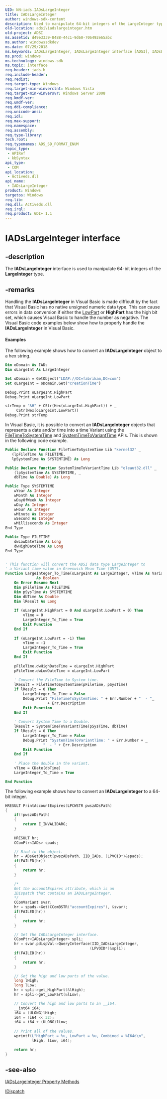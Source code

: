 ```yaml
---
UID: NN:iads.IADsLargeInteger
title: IADsLargeInteger
author: windows-sdk-content
description: Used to manipulate 64-bit integers of the LargeInteger type.
old-location: adsi\iadslargeinteger.htm
old-project: ADSI
ms.assetid: d49e3339-8488-44c1-9d60-706492e65abc
ms.author: windowssdkdev
ms.date: 07/29/2018
ms.keywords: IADsLargeInteger, IADsLargeInteger interface [ADSI], IADsLargeInteger interface [ADSI],described, _ds_iadslargeinteger, adsi.iadslargeinteger, iads/IADsLargeInteger
ms.prod: windows
ms.technology: windows-sdk
ms.topic: interface
req.header: iads.h
req.include-header: 
req.redist: 
req.target-type: Windows
req.target-min-winverclnt: Windows Vista
req.target-min-winversvr: Windows Server 2008
req.kmdf-ver: 
req.umdf-ver: 
req.ddi-compliance: 
req.unicode-ansi: 
req.idl: 
req.max-support: 
req.namespace: 
req.assembly: 
req.type-library: 
tech.root: 
req.typenames: ADS_SD_FORMAT_ENUM
topic_type:
 - APIRef
 - kbSyntax
api_type:
 - COM
api_location:
 - Activeds.dll
api_name:
 - IADsLargeInteger
product: Windows
targetos: Windows
req.lib: 
req.dll: Activeds.dll
req.irql: 
req.product: GDI+ 1.1
---
```


# IADsLargeInteger interface


## -description


The <b>IADsLargeInteger</b> interface is used to manipulate 64-bit integers of the <b>LargeInteger</b> type.


## -remarks



Handling the <b>IADsLargeInteger</b> in Visual Basic is made difficult by the fact that Visual Basic has no native unsigned numeric data type. This can cause errors in data conversion if either the <a href="https://msdn.microsoft.com/73e0c7fe-e468-4f92-9c9e-721bf00dd4bb">LowPart</a> or <b>HighPart</b> has the high bit set, which causes Visual Basic to handle the number as negative. The Visual Basic code examples below show how to properly handle the <b>IADsLargeInteger</b> in Visual Basic.


#### Examples

The following example shows how to convert an <b>IADsLargeInteger</b> object to a hex string.


```vb
Dim oDomain As IADs
Dim oLargeInt As LargeInteger

Set oDomain = GetObject("LDAP://DC=fabrikam,DC=com")
Set oLargeInt = oDomain.Get("creationTime")

Debug.Print oLargeInt.HighPart
Debug.Print oLargeInt.LowPart

strTemp = "&H" + CStr(Hex(oLargeInt.HighPart)) + _
     CStr(Hex(oLargeInt.LowPart))
Debug.Print strTemp
```


In Visual Basic, it is possible to convert an <b>IADsLargeInteger</b> objects that represents a date and/or time into a time Variant using the <a href="https://msdn.microsoft.com/d1d55f1f-4daa-4b9d-9962-873e38b1e0cf">FileTimeToSystemTime</a> and <a href="https://msdn.microsoft.com/d9d69521-9b33-4fc5-8a1c-929f216db450">SystemTimeToVariantTime</a> APIs. This is shown in the following code example.


```vb
Public Declare Function FileTimeToSystemTime Lib "kernel32" _
   (lpFileTime As FILETIME, _
   lpSystemTime As SYSTEMTIME) As Long

Public Declare Function SystemTimeToVariantTime Lib "oleaut32.dll" _
    (lpSystemTime As SYSTEMTIME, _
    dbTime As Double) As Long

Public Type SYSTEMTIME
    wYear As Integer
    wMonth As Integer
    wDayOfWeek As Integer
    wDay As Integer
    wHour As Integer
    wMinute As Integer
    wSecond As Integer
    wMilliseconds As Integer
End Type

Public Type FILETIME
    dwLowDateTime As Long
    dwHighDateTime As Long
End Type


' This function will convert the ADSI data type LargeInteger to
' a Variant time value in Greenwich Mean Time (GMT).
Function LargeInteger_To_Time(oLargeInt As LargeInteger, vTime As Variant)_
              As Boolean
    On Error Resume Next
    Dim pFileTime As FILETIME
    Dim pSysTime As SYSTEMTIME
    Dim dbTime As Double
    Dim lResult As Long
    
    If (oLargeInt.HighPart = 0 And oLargeInt.LowPart = 0) Then
        vTime = 0
        LargeInteger_To_Time = True
        Exit Function
    End If
    
    If (oLargeInt.LowPart = -1) Then
        vTime = -1
        LargeInteger_To_Time = True
        Exit Function
    End If
    
    pFileTime.dwHighDateTime = oLargeInt.HighPart
    pFileTime.dwLowDateTime = oLargeInt.LowPart
    
    ' Convert the FileTime to System time.
    lResult = FileTimeToSystemTime(pFileTime, pSysTime)
    If lResult = 0 Then
        LargeInteger_To_Time = False
        Debug.Print "FileTimeToSystemTime: " + Err.Number + "  - "_
                   + Err.Description
        Exit Function
    End If
    
    ' Convert System Time to a Double.
    lResult = SystemTimeToVariantTime(pSysTime, dbTime)
    If lResult = 0 Then
        LargeInteger_To_Time = False
        Debug.Print "SystemTimeToVariantTime: " + Err.Number + _
                 "  - " + Err.Description
        Exit Function
    End If
    
    ' Place the double in the variant.
    vTime = CDate(dbTime)
    LargeInteger_To_Time = True

End Function
```


The following example shows how to convert an <b>IADsLargeInteger</b> to a 64-bit integer.


```cpp
HRESULT PrintAccountExpires(LPCWSTR pwszADsPath)
{
    if(!pwszADsPath)
    {
        return E_INVALIDARG;
    }
    
    HRESULT hr;
    CComPtr<IADs> spads;

    // Bind to the object.
    hr = ADsGetObject(pwszADsPath, IID_IADs, (LPVOID*)&spads);
    if(FAILED(hr))
    {
        return hr;
    }

    /*
    Get the accountExpires attribute, which is an
    IDispatch that contains an IADsLargeInteger.
    */
    CComVariant svar;
    hr = spads->Get(CComBSTR("accountExpires"), &svar);
    if(FAILED(hr))
    {
        return hr;
    }

    // Get the IADsLargeInteger interface.
    CComPtr<IADsLargeInteger> spli;
    hr = svar.pdispVal->QueryInterface(IID_IADsLargeInteger, 
                                      (LPVOID*)&spli);
    if(FAILED(hr))
    {
        return hr;
    }

    // Get the high and low parts of the value.
    long lHigh;
    long lLow;
    hr = spli->get_HighPart(&lHigh);
    hr = spli->get_LowPart(&lLow);

    // Convert the high and low parts to an __i64.
    __int64 i64;
    i64 = (ULONG)lHigh;
    i64 = (i64 << 32);
    i64 = i64 + (ULONG)lLow;
    
    // Print all of the values.
    wprintf(L"HighPart = %u, LowPart = %u, Combined = %I64d\n", 
            lHigh, lLow, i64);

    return hr;
}
```





## -see-also




<a href="https://msdn.microsoft.com/73e0c7fe-e468-4f92-9c9e-721bf00dd4bb">IADsLargeInteger Property Methods</a>



<a href="https://msdn.microsoft.com/en-us/library/ms221608(v=VS.85).aspx">IDispatch</a>
 

 

